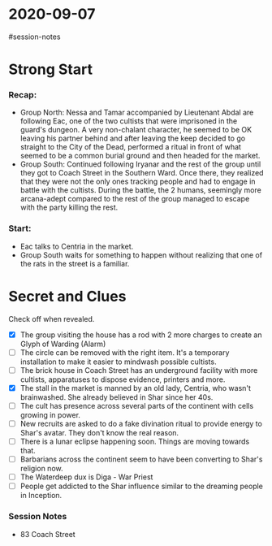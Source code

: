 # 2020-09-07

\#session-notes 

# Strong Start

### Recap:

* Group North: Nessa and Tamar accompanied by Lieutenant Abdal are following Eac, one of the two cultists that were imprisoned in the guard's dungeon. A very non-chalant character, he seemed to be OK leaving his partner behind and after leaving the keep decided to go straight to the City of the Dead, performed a ritual in front of what seemed to be a common burial ground and then headed for the market.
* Group South: Continued following Iryanar and the rest of the group until they got to Coach Street in the Southern Ward. Once there, they realized that they were not the only ones tracking people and had to engage in battle with the cultists. During the battle, the 2 humans, seemingly more arcana-adept compared to the rest of the group managed to escape with the party killing the rest.

### Start:

* Eac talks to Centria in the market.
* Group South waits for something to happen without realizing that one of the rats in the street is a familiar.

# Secret and Clues

Check off when revealed.

* [x] The group visiting the house has a rod with 2 more charges to create an Glyph of Warding (Alarm)
* [ ] The circle can be removed with the right item. It's a temporary installation to make it easier to mindwash possible cultists.
* [ ] The brick house in Coach Street has an underground facility with more cultists, apparatuses to dispose evidence, printers and more.
* [x] The stall in the market is manned by an old lady, Centria, who wasn't brainwashed. She already believed in Shar since her 40s.
* [ ] The cult has presence across several parts of the continent with cells growing in power.
* [ ] New recruits are asked to do a fake divination ritual to provide energy to Shar's avatar. They don't know the real reason.
* [ ] There is a lunar eclipse happening soon. Things are moving towards that.
* [ ] Barbarians across the continent seem to have been converting to Shar's religion now.
* [ ] The Waterdeep dux is Diga - War Priest
* [ ] People get addicted to the Shar influence similar to the dreaming people in Inception.

### Session Notes

* 83 Coach Street
